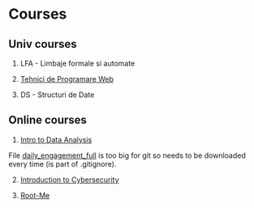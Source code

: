 # Courses

## Univ courses

1. LFA - Limbaje formale si automate

2. [Tehnici de Programare Web](https://github.com/WebToLearn/laborator-tehnici-web)

3. DS - Structuri de Date

## Online courses

1. [Intro to Data Analysis](https://classroom.udacity.com/courses/ud170)

File [daily_engagement_full](https://www.udacity.com/api/nodes/5430778793/supplemental_media/daily-engagement-fullcsv/download) is too big for git so needs to be downloaded every time (is part of .gitignore).

2. [Introduction to Cybersecurity](https://classroom.udacity.com/courses/ud1337)

3. [Root-Me](https://www.root-me.org/en/Challenges/App-Script/)